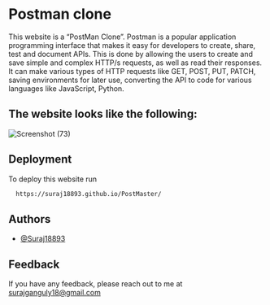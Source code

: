 
# Postman clone
This website is a “PostMan Clone”.
Postman is a popular application programming interface that makes it easy for developers to create, share, test and document APIs. This is done by allowing the users to create and save simple and complex HTTP/s requests, as well as read their responses. It can make various types of HTTP requests like GET, POST, PUT, PATCH, saving environments for later use, converting the API to code for various languages like JavaScript, Python.


## The website looks like the following:

![Screenshot (73)](https://user-images.githubusercontent.com/84933503/124353678-89478b00-dc25-11eb-8cc4-72f0058b2db2.png)
  
## Deployment

To deploy this website run

```bash
  https://suraj18893.github.io/PostMaster/
```

  
## Authors

- [@Suraj18893](https://github.com/Suraj18893)

  
## Feedback

If you have any feedback, please reach out to me at surajganguly18@gmail.com

  
